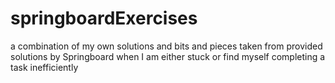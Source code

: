 # springboardExercises
a combination of my own solutions and bits and pieces taken from provided solutions by Springboard when I am either stuck or find myself completing a task inefficiently
